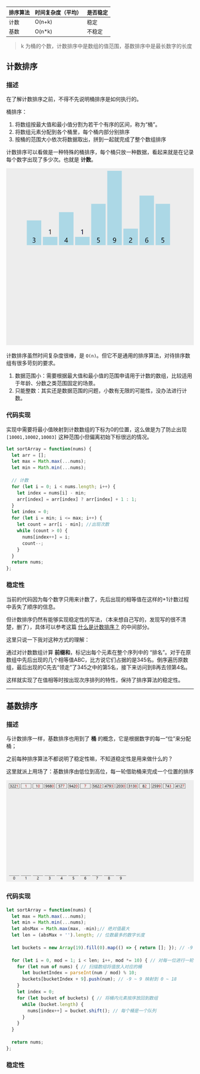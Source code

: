 

| 排序算法 | 时间复杂度（平均） | 是否稳定 |
| -------- | ------------------ | -------- |
| 计数     | O(n+k)             | 稳定     |
| 基数     | O(n*k)             | 不稳定   |

> k 为桶的个数，计数排序中是数组的值范围，基数排序中是最长数字的长度

## 计数排序

### 描述
在了解计数排序之前，不得不先说明桶排序是如何执行的。

桶排序：

1. 将数组按最大值和最小值分割为若干个有序的区间，称为“桶”。
2. 将数组元素分配到各个桶里，每个桶内部分别排序
3. 按桶的范围大小依次将数据取出，拼到一起就完成了整个数组排序

计数排序可以看做是一种特殊的桶排序，每个桶只放一种数据，看起来就是在记录每个数字出现了多少次。也就是 **计数**。


![](计数.gif)

计数排序虽然时间复杂度很棒，是 `O(n)`。但它不是通用的排序算法，对待排序数组有很多苛刻的要求。

1. 数据范围小：需要根据最大值和最小值的范围申请用于计数的数组，比较适用于年龄、分数之类范围固定的场景。
2. 只能整数：其实还是数据范围的问题，小数有无限的可能性，没办法进行计数。


### 代码实现

实现中需要将最小值映射到计数数组的下标为0的位置，这么做是为了防止出现 `[10001,10002,10003]` 这种范围小但偏离初始下标很远的情况。

```js
let sortArray = function(nums) {
  let arr = [];
  let max = Math.max(...nums);
  let min = Math.min(...nums);

  // 计数
  for (let i = 0; i < nums.length; i++) {
    let index = nums[i] - min;
    arr[index] = arr[index] ? arr[index] + 1 : 1;
  }
  let index = 0;
  for (let i = min; i <= max; i++) {
    let count = arr[i - min]; //出现次数
    while (count > 0) {
      nums[index++] = i;
      count--;
    }
  }
  return nums;
};
```

### 稳定性

当前的代码因为每个数字只用来计数了，先后出现的相等值在这样的+1计数过程中丢失了顺序的信息。

但计数排序仍然有能够实现稳定性的写法，（本来想自己写的，发现写的很不清楚，删了），具体可以参考这篇 [什么是计数排序？](https://www.cnblogs.com/kyoner/p/10604781.html) 的中间部分。

这里只说一下我对这种方式的理解：

通过对计数数组计算 **前缀和**，标记出每个元素在整个序列中的 “排名”。对于在原数组中先后出现的几个相等值ABC，比方说它们占据的是345名。倒序遍历原数组，最后出现的C先去“领走”了345之中的第5名，接下来访问到B再去领第4名。

这样就实现了在值相等时按出现次序排列的特性，保持了排序算法的稳定性。



---
## 基数排序

### 描述

与计数排序一样，基数排序也用到了 **桶** 的概念，它是根据数字的每一“位”来分配桶；

之前每种排序算法不都说明了稳定性嘛，不知道稳定性是用来做什么的？

这里就派上用场了：基数排序由低位到高位，每一轮借助桶来完成一个位置的排序

![](./基数.gif)

### 代码实现

```js
let sortArray = function(nums) {
  let max = Math.max(...nums);
  let min = Math.min(...nums);
  let absMax = Math.max(max, -min);// 绝对值最大
  let len = (absMax + '').length; // 位数最多的数字长度

  let buckets = new Array(19).fill(0).map(() => { return []; }); // -9 ~ 9

  for (let i = 0, mod = 1; i < len; i++, mod *= 10) { // 对每一位进行一轮排序
    for (let num of nums) { // 扫描数组将值放入对应的桶
      let bucketIndex = parseInt(num / mod) % 10;
      buckets[bucketIndex + 9].push(num); // -9 ~ 9 映射到 0 ~ 18
    }
    let index = 0;
    for (let bucket of buckets) { // 将桶内元素按序放回到数组
      while (bucket.length) {
        nums[index++] = bucket.shift(); // 每个桶是一个队列
      }
    }
  }

  return nums;
};
```

### 稳定性

